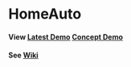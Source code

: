 # HomeAuto
#### View [Latest Demo](http://www.jcbreath.net:8801) [Concept Demo](http://www.jcbreath.net/webapp) 
#### See [Wiki](https://github.com/JCBreath/SmartHome/wiki)
